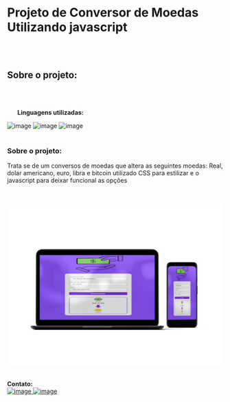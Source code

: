 <h1><b></b>Projeto de Conversor de Moedas Utilizando javascript</b></h1>
<br>
<br>
<h2><b></b>Sobre o projeto:</b></h2>
<br>
<br>
<ol><b>Linguagens utilizadas:</b></ol>
<il><img width="30" height="auto" alt="image" src="https://github.com/user-attachments/assets/04d02967-3411-4edf-9534-4606d061517d" /></il>
<il><img width="30" height="auto" alt="image" src="https://github.com/user-attachments/assets/24414076-8999-4395-85b3-4faad35593f4" /></il>
<il><img width="30" height="auto" alt="image" src="https://github.com/user-attachments/assets/d4966eba-64d4-47fe-bd83-1927d77faff8" /></il>
<br>
<br>
<h3><b>Sobre o projeto:</b></h3>
<p>Trata se de um conversos de moedas que altera as seguintes moedas: Real, dolar americano, euro, libra e bitcoin
utilizado CSS para estilizar e o javascript para deixar funcional as opções </p>
<br>
<br>
<img alt="image-project" src="./assets/mockuper (2).png" width="500px" height="auto">
<br>
<br> 
<p>
  <strong>Contato:</strong>
  <br>
    <a href="https://www.instagram.com/dansalles91/?locale=bz-hans&hl=am-et">
  <img width="22" height="auto" alt="image" src="https://github.com/user-attachments/assets/6825fdc9-2249-40bd-8f22-7fa6ab540a05" />
  </a>
  <a href="https://www.linkedin.com/in/danilo-salles-a8b54331/">
  <img width="22" height="auto" alt="image" src="https://github.com/user-attachments/assets/d90b1bab-cd7d-402b-acec-d77dc9ae7064" />
  </a>
</p>

